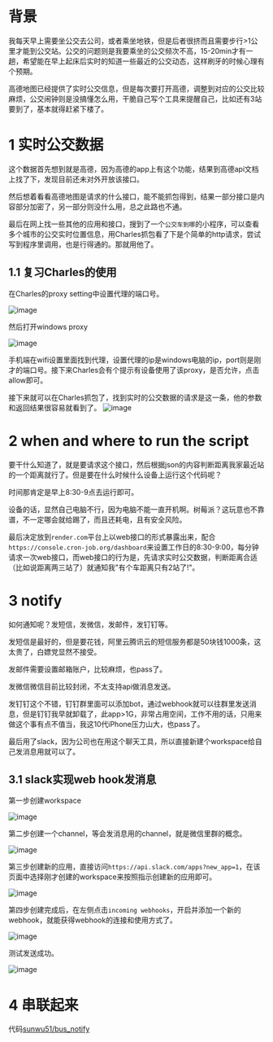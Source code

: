 # 背景
我每天早上需要坐公交去公司，或者乘坐地铁，但是后者很挤而且需要步行>1公里才能到公交站。公交的问题则是我要乘坐的公交频次不高，15-20min才有一趟，希望能在早上起床后实时的知道一些最近的公交动态，这样刷牙的时候心理有个预期。

高德地图已经提供了实时公交信息，但是每次要打开高德，调整到对应的公交比较麻烦，公交闹钟则是没搞懂怎么用，干脆自己写个工具来提醒自己，比如还有3站要到了，基本就得赶紧下楼了。
# 1 实时公交数据
这个数据首先想到就是高德，因为高德的app上有这个功能，结果到高德api文档上找了下，发现目前还未对外开放该接口。

然后想着看看高德地图是请求的什么接口，能不能抓包得到，结果一部分接口是内容部分加密了，另一部分则没什么用，总之此路也不通。

最后在网上找一些其他的应用和接口，搜到了一个`公交车到哪`的小程序，可以查看多个城市的公交实时位置信息，用Charles抓包看了下是个简单的http请求，尝试写到程序里调用，也是行得通的。那就用他了。

## 1.1 复习Charles的使用
在Charles的proxy setting中设置代理的端口号。

![image](https://i.imgur.com/u5F1nPC.png)

然后打开windows proxy

![image](https://i.imgur.com/dXZk7B3.png)

手机端在wifi设置里面找到代理，设置代理的ip是windows电脑的ip，port则是刚才的端口号。接下来Charles会有个提示有设备使用了该proxy，是否允许，点击allow即可。

接下来就可以在Charles抓包了，找到实时的公交数据的请求是这一条，他的参数和返回结果很容易就看到了。
![image](https://i.imgur.com/M0487NY.png)

# 2 when and where to run the script
要干什么知道了，就是要请求这个接口，然后根据json的内容判断距离我家最近站的一个距离就行了。但是要在什么时候什么设备上运行这个代码呢？

时间那肯定是早上8:30-9点去运行即可。

设备的话，显然自己电脑不行，因为电脑不能一直开机啊。树莓派？这玩意也不靠谱，不一定哪会就给踢了，而且还耗电，且有安全风险。

最后决定放到`render.com`平台上以web接口的形式暴露出来，配合`https://console.cron-job.org/dashboard`来设置工作日的8:30-9:00，每分钟请求一次web接口，而web接口的行为是，先请求实时公交数据，判断距离合适（比如说距离两三站了）就通知我"有个车距离只有2站了!"。
# 3 notify
如何通知呢？发短信，发微信，发邮件，发钉钉等。

发短信是最好的，但是要花钱，阿里云腾讯云的短信服务都是50块钱1000条，这太贵了，白嫖党显然不接受。

发邮件需要设置邮箱账户，比较麻烦，也pass了。

发微信微信目前比较封闭，不太支持api做消息发送。

发钉钉这个不错，钉钉群里面可以添加bot，通过webhook就可以往群里发送消息，但是钉钉我早就卸载了，此app>1G，非常占用空间，工作不用的话，只用来做这个事有点不值当，我这10代iPhone压力山大，也pass了。

最后用了slack，因为公司也在用这个聊天工具，所以直接新建个workspace给自己发消息用就可以了。

## 3.1 slack实现web hook发消息
第一步创建workspace

![image](https://i.imgur.com/6mqeJwO.png)

第二步创建一个channel，等会发消息用的channel，就是微信里群的概念。

![image](https://i.imgur.com/6ggEBcK.png)

第三步创建新的应用，直接访问`https://api.slack.com/apps?new_app=1`，在该页面中选择刚才创建的workspace来按照指示创建新的应用即可。

![image](https://i.imgur.com/eVDFLoU.png)

第四步创建完成后，在左侧点击`incoming webhooks`，开启并添加一个新的webhook，就能获得webhook的连接和使用方式了。

![image](https://i.imgur.com/oZi5ndx.png)

测试发送成功。

![image](https://i.imgur.com/8TK6CPS.png)

# 4 串联起来
代码[sunwu51/bus_notify](https://github.com/sunwu51/bus_notify)